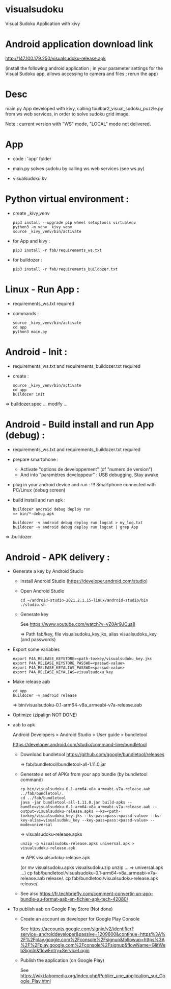 # visualsudoku

Visual Sudoku Application with kivy

# Android application download link 

http://147.100.179.250/visualsudoku-release.apk

(install the following android application ; in your parameter settings for the Visual Sudoku app, allows accessing to camera and files ; rerun the app)

# Desc

main.py App developed with kivy, calling toulbar2_visual_sudoku_puzzle.py 
from ws web services, in order to solve sudoku grid image.

Note : current version with "WS" mode, "LOCAL" mode not delivered.

# App

  - code : 'app' folder

  - main.py solves sudoku by calling ws web services (see ws.py)

  - visualsudoku.kv

# Python virtual environment :

  - create _kivy_venv

        pip3 install --upgrade pip wheel setuptools virtualenv
        python3 -m venv _kivy_venv
        source _kivy_venv/bin/activate

  - for App and kivy :

        pip3 install -r fab/requirements_ws.txt

  - for buildozer :

        pip3 install -r fab/requirements_buildozer.txt

# Linux - Run App :

  - requirements_ws.txt required

  - commands :

        source _kivy_venv/bin/activate
        cd app
        python3 main.py

# Android - Init :

  - requirements_ws.txt and requirements_buildozer.txt required

  - create :

        source _kivy_venv/bin/activate
        cd app
        buildozer init

  => buildozer.spec  ... modify ...

# Android - Build install and run App (debug) :

  - requirements_ws.txt and requirements_buildozer.txt required

  - prepare smartphone :

    - Activate "options de developpement" (cf "numero de version")
    - And into "paramètres developpeur" : USB debugging, Stay awake

  - plug in your android device and run :
    !!! Smartphone connected with PC/Linux (debug screen)

  - build install and run apk :

        buildozer android debug deploy run
        => bin/*-debug.apk

        buildozer -v android debug deploy run logcat > my_log.txt
        buildozer -v android debug deploy run logcat | grep App

  => .buildozer

# Android - APK delivery :

- Generate a key by Android Studio

  - Install Android Studio (https://developer.android.com/studio)

  - Open Android Studio

        cd ~/android-studio-2021.2.1.15-linux/android-studio/bin
        ./studio.sh

  - Generate key

    See https://www.youtube.com/watch?v=vZ0Ar9JCua8

    => Path fab/key, file  visualsudoku_key.jks, alias visualsudoku_key
       (and passwords)

- Export some variables

      export P4A_RELEASE_KEYSTORE=<path-to>key/visualsudoku_key.jks
      export P4A_RELEASE_KEYSTORE_PASSWD=<passwd-value>
      export P4A_RELEASE_KEYALIAS_PASSWD=<passwd-value>
      export P4A_RELEASE_KEYALIAS=visualsudoku_key

- Make release aab

      cd app
      buildozer -v android release

  => bin/visualsudoku-0.1-arm64-v8a_armeabi-v7a-release.aab

- Optimize (zipalign NOT DONE)

- aab to apk

  Android Developers > Android Studio > User guide > bundletool

  https://developer.android.com/studio/command-line/bundletool

  - Download bundletool https://github.com/google/bundletool/releases

    => fab/bundletool/bundletool-all-1.11.0.jar

  - Generate a set of APKs from your app bundle (by bundletool command)

        cp bin/visualsudoku-0.1-arm64-v8a_armeabi-v7a-release.aab ../fab/bundletool/.
        cd ../fab/bundletool
        java -jar bundletool-all-1.11.0.jar build-apks --bundle=visualsudoku-0.1-arm64-v8a_armeabi-v7a-release.aab --output=visualsudoku-release.apks --ks=<path-to>key/visualsudoku_key.jks --ks-pass=pass:<passd-value> --ks-key-alias=visualsudoku_key --key-pass=pass:<passd-value> --mode=universal

    => visualsudoku-release.apks

        unzip -p visualsudoku-release.apks universal.apk > visualsudoku-release.apk

    => APK visualsudoku-release.apk

     (or mv visualsudoku.apks visualsudoku.zip unzip ... => universal.apk ...)
         cp fab/bundletool/visualsudoku-0.1-arm64-v8a_armeabi-v7a-release.aab release/.
         cp fab/bundletool/visualsudoku-release.apk release/.

  - See also https://fr.techbriefly.com/comment-convertir-un-app-bundle-au-format-aab-en-fichier-apk-tech-42080/

- To publish aab on Google Play Store (Not done)

  - Create an account as developer for Google Play Console

    See https://accounts.google.com/signin/v2/identifier?service=androiddeveloper&passive=1209600&continue=https%3A%2F%2Fplay.google.com%2Fconsole%2Fsignup&followup=https%3A%2F%2Fplay.google.com%2Fconsole%2Fsignup&flowName=GlifWebSignIn&flowEntry=ServiceLogin

  - Publish the application (on Google Play)

    See https://wiki.labomedia.org/index.php/Publier_une_application_sur_Google_Play.html

